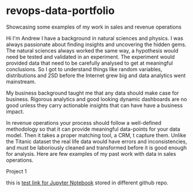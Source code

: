 # revops-data-portfolio
Showcasing some examples of my work in sales and revenue operations


Hi I'm Andrew I have a background in natural sciences and physics. I  was always passionate about finding insights and uncovering the hidden gems. The natural sciences always worked the same way, a hypothesis would need be tested and validated in an experiment. The experiment would provided data that need to be carefully analysed to get at meaningful conclusions. So I got to understand things like random variables, distributions and 2SD before the Internet grew big and data analytics went mainstream.

My business background taught me that any data should make case for business. Rigorous analytics and good looking dynamic dashboards are no good unless they carry actionable insights that can have have a business impact.

In revenue operations your process should follow a well-defined methodology so that it can provide meaningful data-points for your data model. Then it takes a proper matching tool, a CRM, t capture them.  Unlike the Titanic dataset the real life data would have errors and inconsistencies, and must be laboriously cleaned and transformed before it is good enough for analysis. 
Here are few examples of my past work with data in sales operations.

Project 1

this is [test link for Jupyter Notebook](https://github.com/outovhush/swag42-notebooks/blob/master/Compare%20deal%20exports%20%26%20practice%20Merge.ipynb) stored in different github repo.